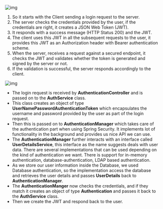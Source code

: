 ![img](https://i0.wp.com/programmingtechie.com/wp-content/uploads/2019/11/Login-Flow.png?fit=1024%2C576&ssl=1)

1. So it starts with the Client sending a login request to the server.
2. The server checks the credentials provided by the user, if the credentials are right, it creates a JSON Web Token (JWT).
3. It responds with a success message (HTTP Status 200) and the JWT.
4. The client uses this JWT in all the subsequent requests to the user, it  provides this JWT as an Authorization header with Bearer authentication  scheme.
5. When the server, receives a request against a secured  endpoint, it checks the JWT and validates whether the token is generated and signed by the server or not.
6. If the validation is successful, the server responds accordingly to the client.

![img](https://i0.wp.com/programmingtechie.com/wp-content/uploads/2019/11/Spring-Login-Flow.png?fit=1024%2C575&ssl=1)

- The login request is received by **AuthenticationController** and is passed on to the **AuthService** class.
- This class creates an object of type **UserNamePasswordAuthenticationToken** which encapsulates the username and password provided by the user as part of the login request.
- Then this is passed on to **AuthenticationManager** which takes care of the authentication part when using Spring Security. It implements lot of functionality in the background and provides us  nice API we can use.
- The **AuthenticationManager** further interacts with an interface called **UserDetailsService**, this interface as the name suggests deals with user data. There are  several implementations that can be used depending on the kind of  authentication we want. There is support for in-memory authentication,  database-authentication, LDAP based authentication.
- As we store  our user information inside the Database, we used Database  authentication, so the implementation access the database and retrieves  the user details and passes **UserDetails** back to **AuthenticationManager**.
- The **AuthenticationManger** now checks the credentials, and if they match it creates an object of type **Authentication** and passes it back to the **AuthService** class.
- Then we create the JWT and respond back to the user.